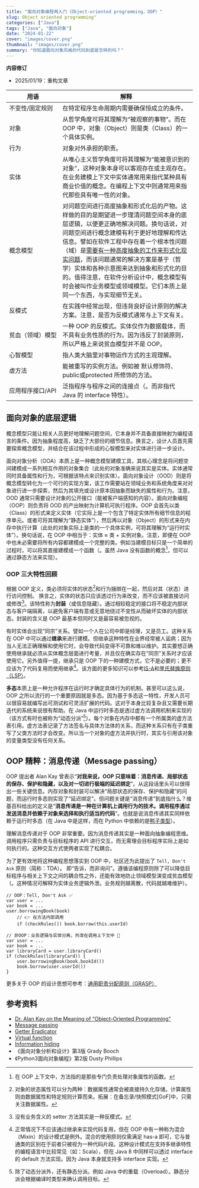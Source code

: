 ```yaml
---
title: "面向对象编程再入门（Object-oriented programming，OOP）"
slug: Object oriented programming"
categories: ["Java"]
tags: ["Java", "面向对象"]
date: "2024-01-22"
cover: "images/cover.png"
thumbnail: "images/cover.png"
summary: "你知道面向对象风格的代码到底是怎样的吗？"
---
```


<b>内容修订</b>
- 2025/01/19：重构文章

| 用语 <div style="width:8em"> | 解释 |
| ----------- | ----------- |
| 不变性/固定规则 | 在特定程序生命周期内需要确保恒成立的条件。 |
| 对象 | 从哲学角度可将其理解为“被观察的事物”。而在 OOP 中，对象（Object）则是类（Class）的一个具体实例。|
| 行为 | 对象对外承担的职责。|
| 实体 | 从唯心主义哲学角度可将其理解为“能被意识到的对象”，这种对象本身可以客观存在或主观存在。在业务建模上下文中实体通常用来指代某种具有商业价值的概念。在编程上下文中则通常用来指代那些具有唯一性的对象。|
| 概念模型 | 对问题空间进行高度抽象和形式化后的产物。这样做的目的是期望进一步理清问题空间本身的底层逻辑，以便更正确地解决问题。换句话说，对问题空间进行概念建模有利于更好地理解和传达信息。譬如在软件工程中存在着一个根本性问题（域）是<u>需要有一种高度抽象的工作来形式化现实问题</u>，而该问题通常的解决方案是基于（哲学）实体和各种示意图来达到抽象和形式化的目的。值得注意，在软件分析设计中，概念模型有时会被叫作业务模型或领域模型。它们本质上是同一个东西，与实现细节无关。|
| 反模式 | 在实践中经常出现，但违背良好设计原则的解决方案。注意，是否为反模式通常与上下文有关。| 
| 贫血（领域）模型 | 一种 OOP 的反模式。实体仅作为数据载体，而不具有业务性质的行为。因为违反了封装原则，所以严格上来说贫血模型并不是 OOP。 |
| 心智模型 | 指人类大脑里对事物运作方式的主观理解。|
| 虚方法 | 能被重写的实例方法。例如被 默认修饰符、public或protected 所修饰的方法。|
| 应用程序接口/API | 泛指程序与程序之间的连接点（。而非指代 Java 的 interface 特性）。|


## 面向对象的底层逻辑

概念模型只能让相关人员更好地理解问题空间，它本身并不具备直接映射为编程语言的条件。因为抽象程度高，缺乏了大部份的细节信息。换言之，设计人员首先需要探索概念模型，并结合在该过程中形成的心智模型来对实体进行进一步设计。

面向对象分析（OOA）本质上是一种概念模型建模工具，其核心理念是将问题空间建模成一系列相互作用的对象集合（此处的对象准确来说其实是实体。实体通常同时具备属性和行为，可根据该特点来识别实体）。面向对象设计（OOD）则是将概念模型转化为一个可行的实现方案，该工作需要站在领域业务和系统角度来对对象进行进一步探索，然后为其填充或设计原本因抽象而缺失的属性和行为。注意，OOD 通常只需要设计对象的公开接口（能被客户端感知的内容）。面向对象编程（OOP）则负责将 OOD 的产出映射为计算机可执行程序。OOP 会首先以类（Class）的形式来定义实体（它实际上是一个包含了特定实体所有细节信息的程序单元。或者可将其理解为“静态实体”），然后再以对象（Object）的形式来在内存中执行计算（此处的对象实际上是类的一个具体实例，可将其理解为“运行时实体”）。换句话说，在 OOP 中相当于：实体 ≈ 类 + 实例对象。注意，即便在 OOP 中也未必需要将所有内容都建模成一个完整的类。例如当建模目标只是一个简单的过程时，可以将其直接建模成一个函数（。虽然 Java 没有函数的概念[^1]，但可以通过静态方法来实现）。

### OOP 三大特性回顾

根据 OOP 定义，类必须将实体的状态[^2]和行为捆绑在一起，然后对其（状态）进行访问控制。
换言之，实体的状态只应该透过行为来改变，而不应该被直接访问或修改[^3]。该特性称为**封装**（或信息隐藏）。通过相较稳定的接口将不稳定内部状态与客户端隔离，以避免客户端有意或无意地绕过不变性从而破坏实体的内部状态。封装的含义是 OOP 最基本但同时又是最容易被忽视的。

有时实体会出现“同宗”关系。譬如一个人在公司中即是经理，又是员工。这种关系在 OOP 中可以通过**继承**来进行建模。但继承这种特性在业界经常被人诟病；因为当人无法正确理解和使用它时，会导致代码变得不可靠和难以维护。其实要想正确使用继承就必须从实体概念层面进行考量，并且仅在确实存在“同宗”关系时才应该使用它。另外值得一提，继承只是 OOP 下的一种建模方式，它不是必要的；更不应该为了代码复用而使用继承[^4]。该方面的更多知识可以参考[IS-A](https://en.wikipedia.org/wiki/Is-a)和[里氏替换原则（LSP）](https://en.wikipedia.org/wiki/Liskov_substitution_principle)。

**多态**本质上是一种允许程序在运行时才确定具体行为的机制。甚至可以这么说，OOP 之所以流行的一个重要原因就是多态。因为基于多态这一特性，开发人员可以很容易就编写出可测试和可灵活扩展的代码。这对于本身比较复杂且又需要长期迭代的系统来说很有帮助。在 Java 中运行时多态是透过虚方法调用机制来实现的（该方式有时也被称为“动态分派”[^5]）。每个对象在内存中都有一个所属类的虚方法表引用。虚方法表记录了方法签名与具体方法体的关系，而这种关系只有在子类重写了父类方法时才会改变。所以当一个对象的虚方法并执行时，其实与引用该对象的变量类型没有任何关系。

## OOP 精粹：消息传递（Message passing）

OOP 提出者 Alan Kay 曾表示“**对我来说，OOP 只意味着：消息传递、局部状态的保存、保护和隐藏，以及对一切进行极端的延迟绑定**”。从这段话里头可以很得出一些关键信息。内存对象和封装可以解决“局部状态的保存、保护和隐藏”的问题，而运行时多态则实现了“延迟绑定”。但问题关键是“消息传递”到底指什么？维基百科给出的定义是“**消息传递是一种在计算机上调用行为的技术。调用程序通过发送消息并依赖于对象来选择和执行适当的代码**”。也就是说消息传递其实同样依赖于运行时多态（在 Java 中是这样，而在 Python 中依赖的是[鸭子类型](https://zh.wikipedia.org/wiki/%E9%B8%AD%E5%AD%90%E7%B1%BB%E5%9E%8B)）。

理解消息传递对于 OOP 非常重要。因为消息传递其实是一种面向抽象编程思维。调用程序只需负责与目标程序的 API 进行交互，而无需理会目标程序实际上是如何执行的。这种交互方式使两者实现了松耦合。

为了更有效地将这种编程思想落实到 OOP 中，社区还为此提出了 `Tell, Don't Ask` 原则（简称：TDA）。
即“告诉，而非询问”。遵循该编程原则除了可以降低目标程序与相关上下文之间的耦合性之外，还能有效地防止领域模型演变成贫血模型（。这种情况可解释为实体业务逻辑外泄。业务规则越离散，代码就越难维护）。
```
// OOP：Tell, Don't Ask ✅
var user = ...
var book = ...
user.borrowingBook(book) 
    // 👉 在方法内部调用
    if (checkRules()) book.borrow(this.userId)

// 非OOP：业务逻辑与实体分离，外泄在调用上下文中 🙅
var user = ...
var book = ...
var libraryCard = user.libraryCard()
if (checkRules(libraryCard)) {
    user.borrowingBook(book.bookId())
    book.borrow(user.userId())
}
```
更多关于 OOP 的设计思想可参考：[通用职责分配原则（GRASP）](https://en.wikipedia.org/wiki/GRASP_(object-oriented_design))

## 参考资料
- [Dr. Alan Kay on the Meaning of “Object-Oriented Programming”](https://userpage.fu-berlin.de/~ram/pub/pub_jf47ht81Ht/doc_kay_oop_en)
- [Message passing](https://en.m.wikipedia.org/wiki/Message_passing)
- [Getter Eradicator](https://martinfowler.com/bliki/GetterEradicator.html)
- [Virtual function](https://en.wikipedia.org/wiki/Virtual_function)
- [Information hiding](https://en.m.wikipedia.org/wiki/Information_hiding)
- 《面向对象分析和设计》第3版 Grady Booch
- 《Python3面向对象编程》第2版 Dusty Phillips

[^1]: 在 OOP 上下文中，方法指的是那些专门负责处理对象属性的函数。
[^2]: 对象的状态属性可以分为两种：数据属性通常会被直接持久化存储。计算属性则由数据属性和特定规则计算而来。拓展：在备忘录/快照模式[GoF]中，只需关注数据属性。
[^3]: 没有业务含义的 setter 方法其实是一种反模式。
[^4]: 正常情况下不应该通过继承来实现代码复用，但在 OOP 中有一种称为混合（Mixin）的设计模式是例外。混合的使用原则仅需满足 has-a 即可，它与普通类的区别在于前者只被视为一种代码片段。这种设计模式在支持多继承特性的编程语言中比较常见（如：Scala），但在 Java 8 中同样可以透过 interface 的 default 方法实现。因为 Java 本身就支持多 interface 实现。
[^5]: 除了动态分派外，还有静态分派。例如 Java 中的重载（Overload）。静态分派会根据编译时类型来确认调用目标。